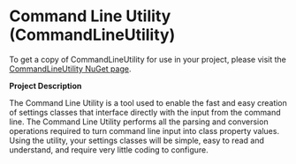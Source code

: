 [license]: # "Copyright (c) Foretold Software, LLC. All rights reserved. Licensed under the Microsoft Public License (MS-PL). See the license.md file in the project root directory for full license information."

# Command Line Utility (CommandLineUtility)

To get a copy of CommandLineUtility for use in your project, please visit the [CommandLineUtility NuGet page](https://www.nuget.org/packages/CommandLineUtility).

**Project Description**

The Command Line Utility is a tool used to enable the fast and easy creation of settings classes that interface directly with the input from the command line. The Command Line Utility performs all the parsing and conversion operations required to turn command line input into class property values. Using the utility, your settings classes will be simple, easy to read and understand, and require very little coding to configure.
